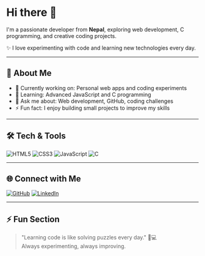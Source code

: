 # Hi there 👋

I'm a passionate developer from **Nepal**, exploring web development, C programming, and creative coding projects.  

✨ I love experimenting with code and learning new technologies every day.  

---

## 🚀 About Me
- 🔭 Currently working on: Personal web apps and coding experiments  
- 🌱 Learning: Advanced JavaScript and C programming  
- 💬 Ask me about: Web development, GitHub, coding challenges  
- ⚡ Fun fact: I enjoy building small projects to improve my skills  

---

## 🛠️ Tech & Tools
![HTML5](https://img.shields.io/badge/HTML5-E34F26?style=for-the-badge&logo=html5&logoColor=white)
![CSS3](https://img.shields.io/badge/CSS3-1572B6?style=for-the-badge&logo=css3&logoColor=white)
![JavaScript](https://img.shields.io/badge/JavaScript-F7DF1E?style=for-the-badge&logo=javascript&logoColor=black)
![C](https://img.shields.io/badge/C-00599C?style=for-the-badge&logo=c&logoColor=white)

---

## 🌐 Connect with Me
[![GitHub](https://img.shields.io/badge/GitHub-100000?style=for-the-badge&logo=github&logoColor=white)](https://github.com/YOUR_USERNAME)
[![LinkedIn](https://img.shields.io/badge/LinkedIn-0A66C2?style=for-the-badge&logo=linkedin&logoColor=white)](https://linkedin.com/in/YOUR_LINKEDIN)

---

## ⚡ Fun Section
> "Learning code is like solving puzzles every day." 🧩💻  
> Always experimenting, always improving.

